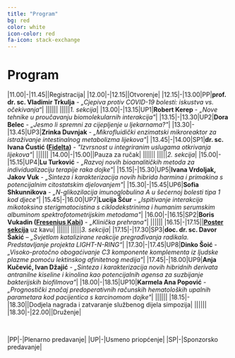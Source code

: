 ```yaml
---
title: "Program"
bg: red
color: white
icon-color: red
fa-icon: stack-exchange
---
```




# Program

|11.00|-|11.45||Registracija|
|12.00|-|12.15||Otvorenje|
|12.15|-|13.00|PP|**prof. dr. sc. Vladimir Trkulja** - *„Cjepiva protiv COVID-19 bolesti: iskustva vs. očekivanja“*|
||||||
|||||*1. sekcija*|
|13.00|-|13.15|UP1|**Robert Kerep** - *„Nove tehnike u proučavanju biomolekularnih interakcija"*|
|13.15|-|13.30|UP2|**Dora Belec** - *„Jesmo li spremni za cijepljenje u ljekarnama?"*|
|13.30|-|13.45|UP3|**Zrinka Duvnjak** - *„Mikrofluidički enzimatski mikroreaktor za istraživanje intestinalnog metabolizma lijekova"*|
|13.45|-|14.00|SP1|**dr. sc. Ivana Ćustić ([Fidelta](https://www.fidelta.eu/))** - *"Izvrsnost u integriranim uslugama otkrivanja lijekova"*|
||||||
|14.00|-|15.00||Pauza za ručak|
||||||
|||||*2. sekcija*|
|15.00|-|15.15|UP4|**Lu Turković** - *„Razvoj novih bioanalitičkih metoda za individualizaciju terapije raka dojke"*|
|15.15|-|15.30|UP5|**Ivana Vrdoljak, Jakov Vuk** - *„Sinteza i karakterizacija novih hibrida harmina i primakina s potencijalnim citostatskim djelovanjem"*|
|15.30|-|15.45|UP6|**Sofia Shkunnikova** - *„N-glikozilacija imunoglobulina A u šećernoj bolesti tipa 1 kod djece"*|
|15.45|-|16.00|UP7|**Lucija Šćur** - *„Ispitivanje interakcija mikotoksina sterigmatocistina s ciklodekstrinima i humanim serumskim albuminom spektrofotometrijskim metodama"*|
|16.00|-|16.15|SP2|**Boris Vukadin ([Fresenius Kabi](https://www.fresenius-kabi.com/hr/))** - *„Klinička prehrana"*|
||||||
|16.15|-|17.15||[**Poster sekcija**](poster_sekcija.html) uz kavu|
||||||
|||||*3. sekcija*|
|17.15|-|17.30|SP3|**doc. dr. sc. Davor Šakić** – *„Svjetlom katalizirane reakcije pregrađivanja radikala. Predstavljanje projekta LIGHT-N-RING“*|
|17.30|-|17.45|UP8|**Dinko Šoić** - *„Visoko-protočno obogaćivanje C3 komponente komplementa iz ljudske plazme pomoću lektinskog afinitetnog medija"*|
|17.45|-|18.00|UP9|**Anja Kučević, Ivan Džajić** - *„Sinteza i karakterizacija novih hibridnih derivata antranilne kiseline i kinolina kao potencijalnih agensa za suzbijanje bakterijskih biofilmova"*|
|18.00|-|18.15|UP10|**Karmela Ana Popović** - *„Prognostički značaj predoperativnih računskih hematoloških upalnih parametara kod pacijentica s karcinomom dojke"*|
||||||
|18.15|-|18.30||Dodjela nagrada i zatvaranje službenog dijela simpozija|
||||||
|18.30|-|22.00||Druženje|

<br>

|PP|-|Plenarno predavanje|
|UP|-|Usmeno priopćenje|
|SP|-|Sponzorsko predavanje|

